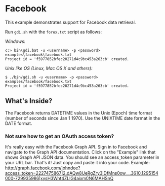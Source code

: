 # Facebook

This example demonstrates support for Facebook data retrieval.

Run `gdi.sh` with the `forex.txt` script as follows:

_Windows:_

    c:> bin\gdi.bat -u <username> -p <password> examples\facebook\facebook.txt
    Project id = 'f5977852bfec20271d4c9bc453a263cb' created.

_Unix like OS (Linux, Mac OS X and others):_

    $ ./bin/gdi.sh -u <username> -p <password> examples/facebook/facebook.txt
    Project id = 'f5977852bfec20271d4c9bc453a263cb' created.

## What's Inside?

The Facebook returns DATETIME values in the Unix (Epoch) time format (number of seconds since Jan 1 1970). Use the UNIXTIME
date format in the DATE format.

### Not sure how to get an OAuth access token?

It's really easy with the Facebook Graph API. Sign in to Facebook and navigate to the Graph API documentation.
Click on the "Example" link that shows Graph API JSON data.
You should see an access_token parameter in your URL bar. That's it! Just copy and paste it into your code.
Example: http://graph.facebook.com/johndoe?access_token=2227475867|2.dAQw8UeRgZry3IDfMns0ow__.3610.1295154000-729935986|xysH3Wnt4ZLlG4aixm0N6MAHSnQ

